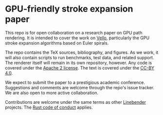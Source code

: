 # GPU-friendly stroke expansion paper

This repo is for open collaboration on a research paper on GPU path rendering. It is intended to cover the work on [Vello], particularly the GPU stroke expansion algorithms based on Euler spirals.

The repo contains the TeX sources, bibliography, and figures. As we work, it will also contain scripts to run benchmarks, test data, and related support. The renderer itself will remain in its own repository, however. Any code is covered under the [Apache 2 license](LICENSE). The text is covered under the [CC-BY 4.0](https://creativecommons.org/licenses/by/4.0/).

We expect to submit the paper to a prestigious academic conference. Suggestions and comments are welcome through the repo's issue tracker. We are also open to more active collaboration.

Contributions are welcome under the same terms as other [Linebender] projects. The [Rust code of conduct] applies.

[Vello]: https://github.com/linebender/vello
[Linebender]: https://linebender.org/
[Rust code of conduct]: https://www.rust-lang.org/policies/code-of-conduct
